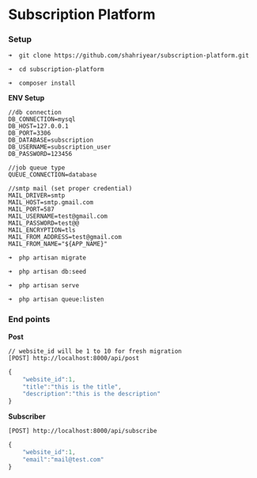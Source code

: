 # Subscription Platform

### Setup

```
➜  git clone https://github.com/shahriyear/subscription-platform.git 

➜  cd subscription-platform
 
➜  composer install

```

**ENV Setup**

```
//db connection
DB_CONNECTION=mysql
DB_HOST=127.0.0.1
DB_PORT=3306
DB_DATABASE=subscription
DB_USERNAME=subscription_user
DB_PASSWORD=123456

//job queue type
QUEUE_CONNECTION=database

//smtp mail (set proper credential)
MAIL_DRIVER=smtp
MAIL_HOST=smtp.gmail.com
MAIL_PORT=587
MAIL_USERNAME=test@gmail.com
MAIL_PASSWORD=test@@
MAIL_ENCRYPTION=tls
MAIL_FROM_ADDRESS=test@gmail.com
MAIL_FROM_NAME="${APP_NAME}"

```

```
➜  php artisan migrate

➜  php artisan db:seed

➜  php artisan serve

➜  php artisan queue:listen
```

### End points


**Post**

```
// website_id will be 1 to 10 for fresh migration
[POST] http://localhost:8000/api/post
```

```javascript
{
	"website_id":1,
	"title":"this is the title",
	"description":"this is the description"
}

```

**Subscriber**

```
[POST] http://localhost:8000/api/subscribe
```

```javascript
{
	"website_id":1,
	"email":"mail@test.com"
}

```
